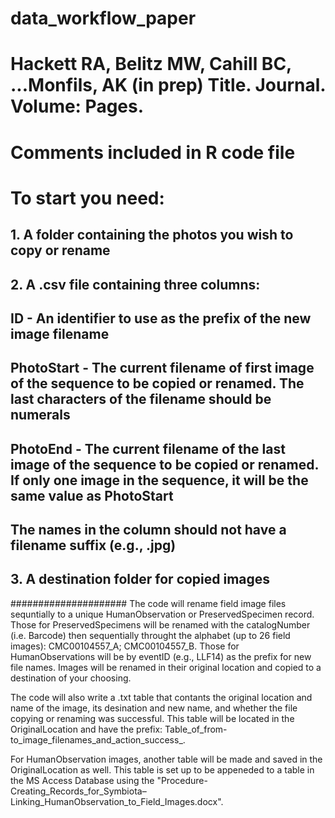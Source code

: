 # data_workflow_paper
# Hackett RA, Belitz MW, Cahill BC, ...Monfils, AK (in prep) Title. Journal. Volume: Pages.
# Comments included in R code file
# To start you need: 
## 1. A folder containing the photos you wish to copy or rename
## 2. A .csv file containing three columns:
##      ID - An identifier to use as the prefix of the new image filename
##      PhotoStart - The current filename of first image of the sequence to be copied or renamed. The last characters of the filename should be numerals
##      PhotoEnd - The current filename of the last image of the sequence to be copied or renamed. If only one image in the sequence, it will be the same value as PhotoStart
##   The names in the column should not have a filename suffix (e.g., .jpg)
## 3. A destination folder for copied images
#####################
The code will rename field image files sequntially to a unique HumanObservation or PreservedSpecimen record. Those for PreservedSpecimens will be renamed with the catalogNumber (i.e. Barcode) then sequentially throught the alphabet (up to 26 field images): CMC00104557_A; CMC00104557_B. Those for HumanObservations will be by eventID (e.g., LLF14) as the prefix for new file names. Images will be renamed in their original location and copied to a destination of your choosing.

The code will also write a .txt table that contants the original location and name of the image, its desination and new name, and whether the file copying or renaming was successful. This table will be located in the OriginalLocation and have the prefix: Table_of_from-to_image_filenames_and_action_success_. 

For HumanObservation images, another table will be made and saved in the OriginalLocation as well. This table is set up to be appeneded to a table in the MS Access Database using the "Procedure-Creating_Records_for_Symbiota–Linking_HumanObservation_to_Field_Images.docx". 

